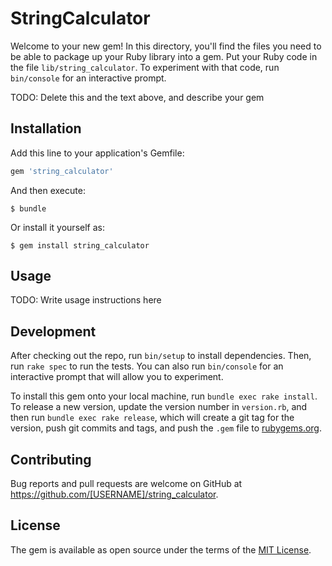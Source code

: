 # StringCalculator

Welcome to your new gem! In this directory, you'll find the files you need to be able to package up your Ruby library into a gem. Put your Ruby code in the file `lib/string_calculator`. To experiment with that code, run `bin/console` for an interactive prompt.

TODO: Delete this and the text above, and describe your gem

## Installation

Add this line to your application's Gemfile:

```ruby
gem 'string_calculator'
```

And then execute:

    $ bundle

Or install it yourself as:

    $ gem install string_calculator

## Usage

TODO: Write usage instructions here

## Development

After checking out the repo, run `bin/setup` to install dependencies. Then, run `rake spec` to run the tests. You can also run `bin/console` for an interactive prompt that will allow you to experiment.

To install this gem onto your local machine, run `bundle exec rake install`. To release a new version, update the version number in `version.rb`, and then run `bundle exec rake release`, which will create a git tag for the version, push git commits and tags, and push the `.gem` file to [rubygems.org](https://rubygems.org).

## Contributing

Bug reports and pull requests are welcome on GitHub at https://github.com/[USERNAME]/string_calculator.


## License

The gem is available as open source under the terms of the [MIT License](http://opensource.org/licenses/MIT).

